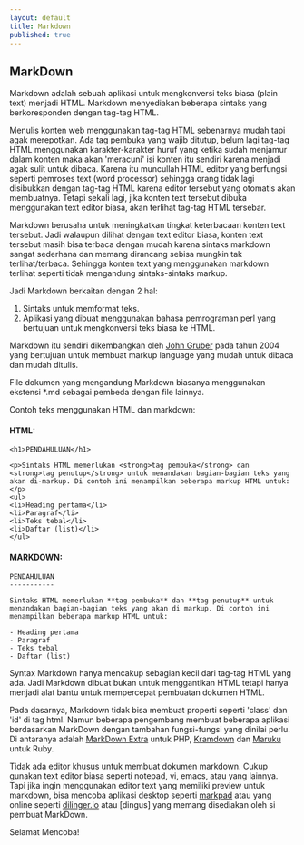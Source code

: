 ```yaml
---
layout: default
title: Markdown
published: true
---
```


MarkDown
--------

Markdown adalah sebuah aplikasi untuk mengkonversi teks biasa (plain text) menjadi HTML. Markdown menyediakan beberapa sintaks yang berkoresponden dengan tag-tag HTML. 

Menulis konten web menggunakan tag-tag HTML sebenarnya mudah tapi agak merepotkan. Ada tag pembuka yang wajib ditutup, belum lagi tag-tag HTML menggunakan karakter-karakter huruf yang ketika sudah menjamur dalam konten maka akan 'meracuni' isi konten itu sendiri karena menjadi agak sulit untuk dibaca. Karena itu muncullah HTML editor yang berfungsi seperti pemroses text (word processor) sehingga orang tidak lagi disibukkan dengan tag-tag HTML karena editor tersebut yang otomatis akan membuatnya. Tetapi sekali lagi, jika konten text tersebut dibuka menggunakan text editor biasa, akan terlihat tag-tag HTML tersebar.

Markdown berusaha untuk meningkatkan tingkat keterbacaan konten text tersebut. Jadi walaupun dilihat dengan text editor biasa, konten text tersebut masih bisa terbaca dengan mudah karena sintaks markdown sangat sederhana dan memang dirancang sebisa mungkin tak terlihat/terbaca. Sehingga konten text yang menggunakan markdown terlihat seperti tidak mengandung sintaks-sintaks markup.

Jadi Markdown berkaitan dengan 2 hal:

1. Sintaks untuk memformat teks.
2. Aplikasi yang dibuat menggunakan bahasa pemrograman perl yang bertujuan untuk mengkonversi teks biasa ke HTML.

Markdown itu sendiri dikembangkan oleh [John Gruber] pada tahun 2004 yang bertujuan untuk membuat markup language yang mudah untuk dibaca dan mudah ditulis.

[john gruber]:http://daringfireball.net/

File dokumen yang mengandung Markdown biasanya menggunakan ekstensi *.md sebagai pembeda dengan file lainnya.

Contoh teks menggunakan HTML dan markdown:


#### HTML: ####

    <h1>PENDAHULUAN</h1>

    <p>Sintaks HTML memerlukan <strong>tag pembuka</strong> dan <strong>tag penutup</strong> untuk menandakan bagian-bagian teks yang akan di-markup. Di contoh ini menampilkan beberapa markup HTML untuk:</p>
    <ul>
    <li>Heading pertama</li>
    <li>Paragraf</li>
    <li>Teks tebal</li>
    <li>Daftar (list)</li>
    </ul>



#### MARKDOWN: ####

    PENDAHULUAN
    -----------
    
    Sintaks HTML memerlukan **tag pembuka** dan **tag penutup** untuk menandakan bagian-bagian teks yang akan di markup. Di contoh ini menampilkan beberapa markup HTML untuk:

    - Heading pertama
    - Paragraf
    - Teks tebal
    - Daftar (list)

[syntax]:daringfireball.net/projects/markdown/syntax

Syntax Markdown hanya mencakup sebagian kecil dari tag-tag HTML yang ada. Jadi Markdown dibuat bukan untuk menggantikan HTML tetapi hanya menjadi alat bantu untuk mempercepat pembuatan dokumen HTML.

Pada dasarnya, Markdown tidak bisa membuat properti seperti 'class' dan 'id' di tag html. Namun beberapa pengembang membuat beberapa aplikasi berdasarkan MarkDown dengan tambahan fungsi-fungsi yang dinilai perlu. Di antaranya adalah [MarkDown Extra] untuk PHP, [Kramdown] dan [Maruku] untuk Ruby.

[markDown Extra]: http://michelf.ca/projects/php-markdown/extra/
[Kramdown]: http://kramdown.gettalong.org/
[Maruku]: http://maruku.rubyforge.org/maruku.html

Tidak ada editor khusus untuk membuat dokumen markdown. Cukup gunakan text editor biasa seperti notepad, vi, emacs, atau yang lainnya. Tapi jika ingin menggunakan editor text yang memiliki preview untuk markdown, bisa mencoba aplikasi desktop seperti [markpad] atau yang online seperti [dilinger.io] atau [dingus] yang memang disediakan oleh si pembuat MarkDown.

[markpad]:https://github.com/Code52/DownmarkerWPF
[dilinger.io]:http://http://dillinger.io/
[dingusl]:daringfireball.net/projects/markdown/dingus


Selamat Mencoba!


